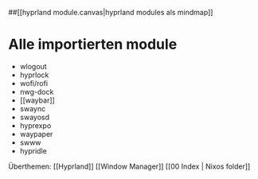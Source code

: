 ##[[hyprland module.canvas|hyprland modules als mindmap]]

# Alle importierten module

- wlogout
- hyprlock
- wofi/rofi
- nwg-dock
- [[waybar]]
- swaync
- swayosd
- hyprexpo
- waypaper
- swww
- hypridle

Überthemen:
[[Hyprland]]
[[Window Manager]]
[[00 Index | Nixos folder]]
